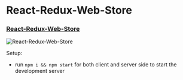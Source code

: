 # React-Redux-Web-Store

### [React-Redux-Web-Store](https://react-redux-store-app.netlify.app)

![React-Redux-Web-Store](https://i.postimg.cc/Sjbm3Sfx/Screenshot-2.png)

Setup:
- run ```npm i && npm start``` for both client and server side to start the development server

